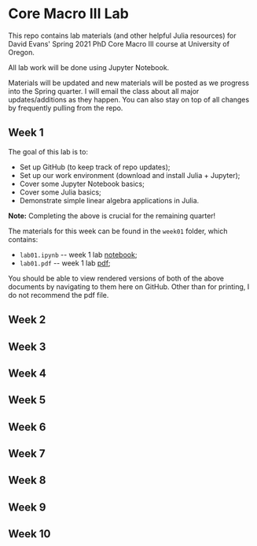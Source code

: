 # Core Macro III Lab

This repo contains lab materials (and other helpful Julia resources) for David Evans' Spring 2021 PhD Core Macro III course at University of Oregon.

All lab work will be done using Jupyter Notebook.

Materials will be updated and new materials will be posted as we progress into the Spring quarter. I will email the class about all major updates/additions as they happen. You can also stay on top of all changes by frequently pulling from the repo. 

## Week 1

The goal of this lab is to:
- Set up GitHub (to keep track of repo updates);
- Set up our work environment (download and install Julia + Jupyter);
- Cover some Jupyter Notebook basics;
- Cover some Julia basics;
- Demonstrate simple linear algebra applications in Julia.

**Note:** Completing the above is crucial for the remaining quarter!

The materials for this week can be found in the `week01` folder, which contains:
- `lab01.ipynb` -- week 1 lab [notebook](week01/lab01.ipynb);
- `lab01.pdf` -- week 1 lab [pdf](week01/lab01.pdf);

You should be able to view rendered versions of both of the above documents by navigating to them here on GitHub. Other than for printing, I do not recommend the pdf file.

## Week 2

## Week 3

## Week 4

## Week 5

## Week 6

## Week 7

## Week 8

## Week 9

## Week 10
